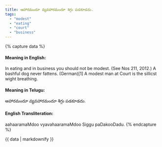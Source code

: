 ```yaml
---
title: ఆహారమందూ వ్యవహారమందూ శిగ్గు పడకూడదు.
tags:
  - "modest"
  - "eating"
  - "court"
  - "business"
---
```


{% capture data %}
#### Meaning in English:
In eating and in business you should not be modest.
(See Nos 211, 2012.)
A bashful dog never fattens. (German)[1]
A modest man at Court is the sillicst wight breathing.

#### Meaning in Telugu:
ఆహారమందూ వ్యవహారమందూ శిగ్గు పడకూడదు.

#### English Transliteration:
aahaaramaMdoo vyavahaaramaMdoo Siggu paDakooDadu.
{% endcapture %}

{{ data | markdownify }}

